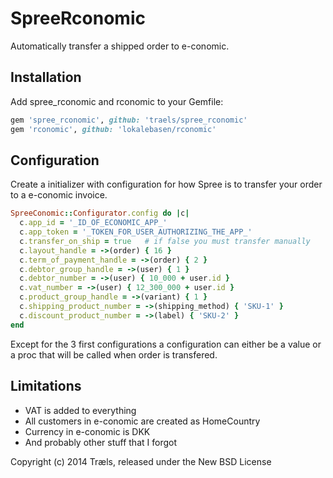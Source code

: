 SpreeRconomic
=============

Automatically transfer a shipped order to e-conomic.

Installation
------------

Add spree_rconomic and rconomic to your Gemfile:

```ruby
gem 'spree_rconomic', github: 'traels/spree_rconomic'
gem 'rconomic', github: 'lokalebasen/rconomic'
```

Configuration
-------------

Create a initializer with configuration for how Spree is to transfer your order to a e-conomic invoice.

```ruby
SpreeConomic::Configurator.config do |c|
  c.app_id = '_ID_OF_ECONOMIC_APP_'
  c.app_token = '_TOKEN_FOR_USER_AUTHORIZING_THE_APP_'
  c.transfer_on_ship = true   # if false you must transfer manually
  c.layout_handle = ->(order) { 16 }
  c.term_of_payment_handle = ->(order) { 2 }
  c.debtor_group_handle = ->(user) { 1 }
  c.debtor_number = ->(user) { 10_000 + user.id }
  c.vat_number = ->(user) { 12_300_000 + user.id }
  c.product_group_handle = ->(variant) { 1 }
  c.shipping_product_number = ->(shipping_method) { 'SKU-1' }
  c.discount_product_number = ->(label) { 'SKU-2' }
end
```

Except for the 3 first configurations a configuration can either be a value or a proc that will be called when order is transfered.

Limitations
-----------
* VAT is added to everything
* All customers in e-conomic are created as HomeCountry
* Currency in e-conomic is DKK
* And probably other stuff that I forgot

Copyright (c) 2014 Træls, released under the New BSD License
